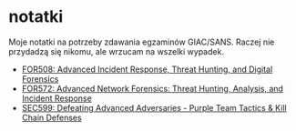 # notatki

Moje notatki na potrzeby zdawania egzaminów GIAC/SANS. Raczej nie przydadzą się nikomu, ale wrzucam na wszelki wypadek.

* [FOR508: Advanced Incident Response, Threat Hunting, and Digital Forensics](FOR508/README.md)
* [FOR572: Advanced Network Forensics: Threat Hunting, Analysis, and Incident Response](FOR572/README.md)
* [SEC599: Defeating Advanced Adversaries - Purple Team Tactics & Kill Chain Defenses](SEC599/README.md)
